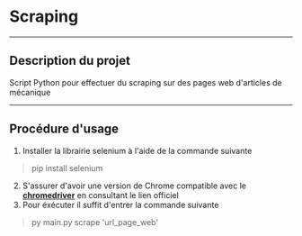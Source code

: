# Scraping

---

## Description du projet

Script Python pour effectuer du scraping sur des pages web d'articles de mécanique

---

## Procédure d'usage
1. Installer la librairie selenium à l'aide de la commande suivante
>pip install selenium
2. S'assurer d'avoir une version de Chrome compatible avec le [**chromedriver**](https://sites.google.com/chromium.org/driver/downloads) en consultant le lien officiel
3. Pour éxécuter il suffit d'entrer la commande suivante
>py main.py scrape 'url_page_web'
